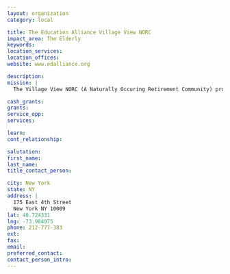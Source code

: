 ```yaml
---
layout: organization
category: local

title: The Education Alliance Village View NORC
impact_area: The Elderly
keywords: 
location_services: 
location_offices: 
website: www.edalliance.org

description: 
mission: |
  The Village View NORC (A Naturally Occuring Retirement Community) provides programs and services for Village View Coop residents who are at least 60 years old. We offer clients support services and opportunities for meaningful community involvement so they can live independently in their own homes with comfort and dignity.

cash_grants: 
grants: 
service_opp: 
services: 

learn: 
cont_relationship: 

salutation: 
first_name: 
last_name: 
title_contact_person: 

city: New York
state: NY
address: |
  175 East 4th Street    
  New York NY 10009
lat: 40.724331
lng: -73.984975
phone: 212-777-383
ext: 
fax: 
email: 
preferred_contact: 
contact_person_intro: 
---
```

